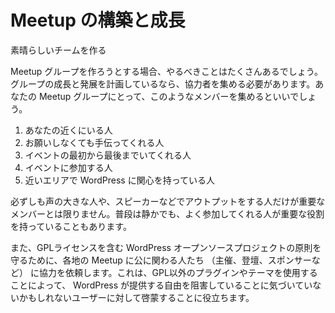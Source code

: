 <!--
# Building And Growing A Meetup
-->
# Meetup の構築と成長

<!--
Having a Great Organizing Team
-->
素晴らしいチームを作る

<!--
Being an organizing team of one can be an enormous amount of work, so if you are planning to grow and develop your group, you will need others around you to help. Here are some tips to identifying people who may be great assets to your Meetup group.
-->
Meetup グループを作ろうとする場合、やるべきことはたくさんあるでしょう。グループの成長と発展を計画しているなら、協力者を集める必要があります。あなたの Meetup グループにとって、このようなメンバーを集めるといいでしょう。

<!--
1.  They are team players and are always around
2.  They help without asking
3.  They may be the first to arrive and the last to leave
4.  They participate
5.  They may be keen to organize meetups around their area of interest in WordPress
-->
1.  あなたの近くにいる人
2.  お願いしなくても手伝ってくれる人
3.  イベントの最初から最後までいてくれる人
4.  イベントに参加する人
5.  近いエリアで WordPress に関心を持っている人

<!--
Quality team members may not be the loudest, most outgoing person there, but the quiet achievers who are loyal and regular attendees are obviously getting a lot out of Meetup and could be quietly encouraged to take on an organizing role.
-->
必ずしも声の大きな人や、スピーカーなどでアウトプットをする人だけが重要なメンバーとは限りません。普段は静かでも、よく参加してくれる人が重要な役割を持っていることもあります。

<!--
We also ask everyone associated with a WordPress Chapter Meetup in an official capacity (e.g., organizer, speaker, sponsor) to uphold the principles of the WordPress open source project, including the GPL. This helps protect the user/attendee, who might not realize that by using a non-GPL plugin or theme, they are giving away the rights that WordPress provides them.
-->
また、GPLライセンスを含む WordPress オープンソースプロジェクトの原則を守るために、各地の Meetup に公に関わる人たち （主催、登壇、スポンサーなど） に協力を依頼します。これは、GPL以外のプラグインやテーマを使用することによって、 WordPress が提供する自由を阻害していることに気づいていないかもしれないユーザーに対して啓蒙することに役立ちます。
